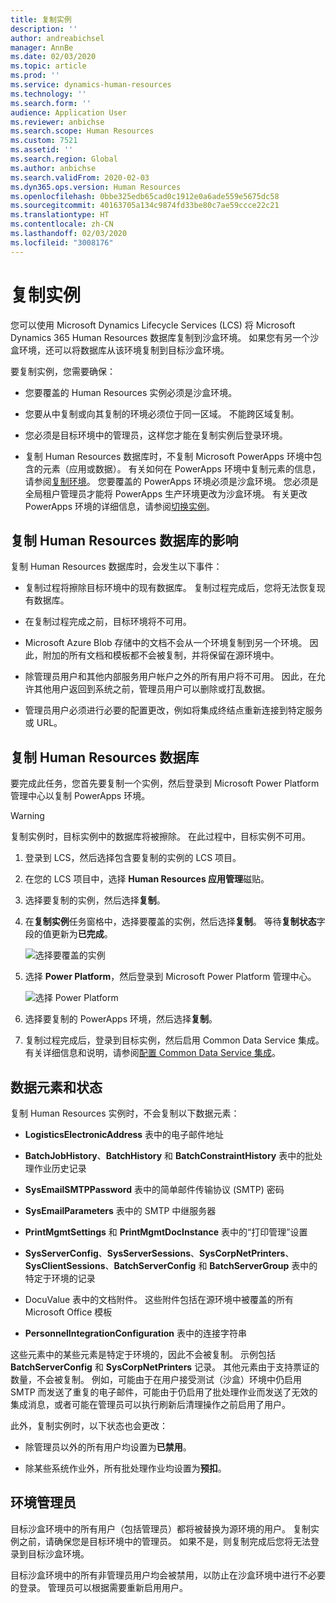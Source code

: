 ```yaml
---
title: 复制实例
description: ''
author: andreabichsel
manager: AnnBe
ms.date: 02/03/2020
ms.topic: article
ms.prod: ''
ms.service: dynamics-human-resources
ms.technology: ''
ms.search.form: ''
audience: Application User
ms.reviewer: anbichse
ms.search.scope: Human Resources
ms.custom: 7521
ms.assetid: ''
ms.search.region: Global
ms.author: anbichse
ms.search.validFrom: 2020-02-03
ms.dyn365.ops.version: Human Resources
ms.openlocfilehash: 0bbe325edb65cad0c1912e0a6ade559e5675dc58
ms.sourcegitcommit: 40163705a134c9874fd33be80c7ae59ccce22c21
ms.translationtype: HT
ms.contentlocale: zh-CN
ms.lasthandoff: 02/03/2020
ms.locfileid: "3008176"
---
```

# <a name="copy-an-instance"></a>复制实例

您可以使用 Microsoft Dynamics Lifecycle Services (LCS) 将 Microsoft Dynamics 365 Human Resources 数据库复制到沙盒环境。 如果您有另一个沙盒环境，还可以将数据库从该环境复制到目标沙盒环境。

要复制实例，您需要确保：

- 您要覆盖的 Human Resources 实例必须是沙盒环境。

- 您要从中复制或向其复制的环境必须位于同一区域。 不能跨区域复制。

- 您必须是目标环境中的管理员，这样您才能在复制实例后登录环境。

- 复制 Human Resources 数据库时，不复制 Microsoft PowerApps 环境中包含的元素（应用或数据）。 有关如何在 PowerApps 环境中复制元素的信息，请参阅[复制环境](https://docs.microsoft.com/power-platform/admin/copy-environment)。 您要覆盖的 PowerApps 环境必须是沙盒环境。 您必须是全局租户管理员才能将 PowerApps 生产环境更改为沙盒环境。 有关更改 PowerApps 环境的详细信息，请参阅[切换实例](https://docs.microsoft.com/dynamics365/admin/switch-instance)。

## <a name="effects-of-copying-a-human-resources-database"></a>复制 Human Resources 数据库的影响

复制 Human Resources 数据库时，会发生以下事件：

- 复制过程将擦除目标环境中的现有数据库。 复制过程完成后，您将无法恢复现有数据库。

- 在复制过程完成之前，目标环境将不可用。

- Microsoft Azure Blob 存储中的文档不会从一个环境复制到另一个环境。 因此，附加的所有文档和模板都不会被复制，并将保留在源环境中。

- 除管理员用户和其他内部服务用户帐户之外的所有用户将不可用。 因此，在允许其他用户返回到系统之前，管理员用户可以删除或打乱数据。

- 管理员用户必须进行必要的配置更改，例如将集成终结点重新连接到特定服务或 URL。

## <a name="copy-the-human-resources-database"></a>复制 Human Resources 数据库

要完成此任务，您首先要复制一个实例，然后登录到 Microsoft Power Platform 管理中心以复制 PowerApps 环境。

> [!WARNING]
> 复制实例时，目标实例中的数据库将被擦除。 在此过程中，目标实例不可用。

1. 登录到 LCS，然后选择包含要复制的实例的 LCS 项目。

2. 在您的 LCS 项目中，选择 **Human Resources 应用管理**磁贴。

3. 选择要复制的实例，然后选择**复制**。

4. 在**复制实例**任务窗格中，选择要覆盖的实例，然后选择**复制**。 等待**复制状态**字段的值更新为**已完成**。

   ![[选择要覆盖的实例](./media/copy-instance-select-target-instance.png)](./media/copy-instance-select-target-instance.png)

5. 选择 **Power Platform**，然后登录到 Microsoft Power Platform 管理中心。

   ![[选择 Power Platform](./media/copy-instance-select-power-platform.png)](./media/copy-instance-select-power-platform.png)

6. 选择要复制的 PowerApps 环境，然后选择**复制**。

7. 复制过程完成后，登录到目标实例，然后启用 Common Data Service 集成。 有关详细信息和说明，请参阅[配置 Common Data Service 集成](https://docs.microsoft.com/dynamics365/talent/hr-common-data-service-integration)。

## <a name="data-elements-and-statuses"></a>数据元素和状态

复制 Human Resources 实例时，不会复制以下数据元素：

- **LogisticsElectronicAddress** 表中的电子邮件地址

- **BatchJobHistory**、**BatchHistory** 和 **BatchConstraintHistory** 表中的批处理作业历史记录

- **SysEmailSMTPPassword** 表中的简单邮件传输协议 (SMTP) 密码

- **SysEmailParameters** 表中的 SMTP 中继服务器

- **PrintMgmtSettings** 和 **PrintMgmtDocInstance** 表中的“打印管理”设置

- **SysServerConfig**、**SysServerSessions**、**SysCorpNetPrinters**、**SysClientSessions**、**BatchServerConfig** 和 **BatchServerGroup** 表中的特定于环境的记录

- DocuValue 表中的文档附件。 这些附件包括在源环境中被覆盖的所有 Microsoft Office 模板

- **PersonnelIntegrationConfiguration** 表中的连接字符串

这些元素中的某些元素是特定于环境的，因此不会被复制。 示例包括 **BatchServerConfig** 和 **SysCorpNetPrinters** 记录。 其他元素由于支持票证的数量，不会被复制。 例如，可能由于在用户接受测试（沙盒）环境中仍启用 SMTP 而发送了重复的电子邮件，可能由于仍启用了批处理作业而发送了无效的集成消息，或者可能在管理员可以执行刷新后清理操作之前启用了用户。

此外，复制实例时，以下状态也会更改：

- 除管理员以外的所有用户均设置为**已禁用**。

- 除某些系统作业外，所有批处理作业均设置为**预扣**。

## <a name="environment-admin"></a>环境管理员

目标沙盒环境中的所有用户（包括管理员）都将被替换为源环境的用户。 复制实例之前，请确保您是目标环境中的管理员。 如果不是，则复制完成后您将无法登录到目标沙盒环境。

目标沙盒环境中的所有非管理员用户均会被禁用，以防止在沙盒环境中进行不必要的登录。 管理员可以根据需要重新启用用户。
